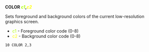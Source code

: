 **COLOR <span style="color:#AAFF00;">*c1*</span>,<span style="color:#FFFF00;">*c2*</span>**

Sets foreground and background colors of the current low-resolution graphics screen.

- <span style="color:#AAFF00;">c1</span>  - Foreground color code (0-8)
- <span style="color:#FFFF00;">c2</span>  - Background color code (0-8)

```ecb2
10 COLOR 2,3
```
